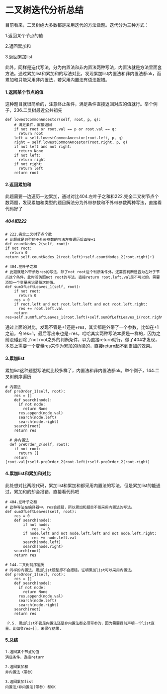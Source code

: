 # 二叉树迭代分析总结

目前看来，二叉树绝大多数都是采用迭代的方法做题。迭代分为三种方式：

1.返回某个节点的值

2.返回累加和

3.返回累加list

此外，同样是迭代写法，分为内置法和非内置法两种写法，内置法就是方法里面套方法。通过累加list和累加和的写法对比，发现累加list内置法和非内置法都ok，而累加和只能采用非内置法，若采用内置法有语法报错。

#### 1.返回某个节点的值
这种题目就很简单的，注意终止条件，满足条件直接返回对应的值就行。举个例子，236.二叉树最近公共祖先

    def lowestCommonAncestor(self, root, p, q):
        # 满足条件，直接返回
        if not root or root.val == p or root.val == q:
          return root
        left = self.lowestCommonAncestor(root.left, p, q)
        right = self.lowestCommonAncestor(root.right, p, q)
        if not left and not right:
          return None
        if not left:
          return right
        if not right:
          return left
        return root

#### 2.返回累加和
此题需要一边遍历一边累加，通过对比404.左叶子之和和222.完全二叉树节点个数两题，发现累加和类型的题目解法分为外带参数和不外带参数两种写法，直接看代码好了
##### 404和222

    # 222.完全二叉树节点个数
    # 此题就是典型的不外带参数的写法左右遍历后直接+1
    def countNodes_2(self, root):
    if not root:
      return 0
    return self.countNodes_2(root.left)+self.countNodes_2(root.right)+1
    
    # 404.左叶子之和
    # 此题就是外带参数res的写法，除了not root这个判断条件外，还需要判断是否为左叶子节点这个条件，此时若仿照not root的写法，直接return root.left.val是不可以的，需要添加一个变量来记录每次的值。
    def sumOfLeftLeaves_1(self, root):
        if not root:
          return 0
        res = 0
        if root.left and not root.left.left and not root.left.right:
          res += root.left.val
        return res+self.sumOfLeftLeaves_1(root.left)+self.sumOfLeftLeaves_1(root.right)
     
通过上面的对比，发现不管是+1还是+res，其实都是外带了一个参数，比如在+1之前，令res=1，最后写出来也是+res，哈哈其实两种写法本质是一样的，因为之前没碰到除了not root之外的判断条件，以为直接return就行，做了404才发现，本质上需要一个变量res来作为累加的桥梁的，直接return起不到累加的效果。

#### 3.累加list
累加list这种题型写法就比较多样了，内置法和非内置法都ok。举个例子，144.二叉树前序遍历

    # 内置法
    def preOrder_1(self, root):
        res = []
        def search(node):
          if not node:
            return None
          res.append(node.val)
          search(node.left)
          search(node.right)
        search(root)
        return res

      # 非内置法
      def preOrder_2(self, root):
        if not root:
          return []
        return [root.val]+self.preOrder_2(root.left)+self.preOrder_2(root.right)

#### 4.累加list和累加和对比
此处想对比两段代码，累加list和累加和都采用内置法的写法，但是累加list的能通过，累加和的却会报错，直接看代码吧

    # 404.左叶子之和
    # 此种写法在编译器中，res会报错，所以累加和题目不能采用内置法的写法。
    def sumOfLeftLeaves(self, root):
        res = 0
        def search(node):
            if not node:
                res += 0
            if node.left and not node.left.left and not node.left.right:
                res += node.left.val
            search(node.left)
            search(node.right)
        search(root)
        return res

    # 144.二叉树前序遍历
    # 同样的内置法，累加list题型却不会报错。证明累加list可以采用内置法。
    def preOrder_1(self, root):
        res = []
        def search(node):
          if not node:
            return None
          res.append(node.val)
          search(node.left)
          search(node.right)
        search(root)
        return res
     
     P.S. 累加list不管是内置法还是非内置法都必须带参的，因为需要提前声明一个list变量，比如令res=[]，来保存结果.

#### 5.总结
    1.返回某个节点的值
    满足条件，直接return

    2.返回累加和
    非内置法（带参）
    
    3.返回累加list
    内置法/非内置法(带参) 都OK
